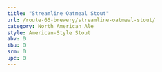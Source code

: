 ```yaml
---
title: "Streamline Oatmeal Stout"
url: /route-66-brewery/streamline-oatmeal-stout/
category: North American Ale
style: American-Style Stout
abv: 0
ibu: 0
srm: 0
upc: 0
---
```


